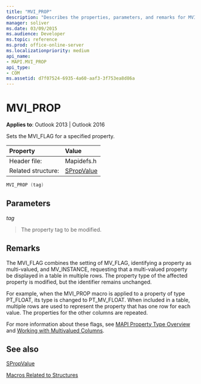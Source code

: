 ```yaml
---
title: "MVI_PROP"
description: "Describes the properties, parameters, and remarks for MVI_PROP, which sets the MVI_FLAG for a specified property."
manager: soliver
ms.date: 03/09/2015
ms.audience: Developer
ms.topic: reference
ms.prod: office-online-server
ms.localizationpriority: medium
api_name:
- MAPI.MVI_PROP
api_type:
- COM
ms.assetid: d7f07524-6935-4a60-aaf3-3f753ea8d86a
---
```


# MVI_PROP

  
  
**Applies to**: Outlook 2013 | Outlook 2016 
  
Sets the MVI_FLAG for a specified property. 
  
|Property |Value |
|:-----|:-----|
|Header file:  <br/> |Mapidefs.h  <br/> |
|Related structure:  <br/> |[SPropValue](spropvalue.md) <br/> |
   
```cpp
MVI_PROP (tag)
```

## Parameters

 _tag_
  
> The property tag to be modified.
    
## Remarks

The MVI_FLAG combines the setting of MV_FLAG, identifying a property as multi-valued, and MV_INSTANCE, requesting that a multi-valued property be displayed in a table in multiple rows. The property type of the affected property is modified, but the identifier remains unchanged. 
  
For example, when the MVI_PROP macro is applied to a property of type PT_FLOAT, its type is changed to PT_MV_FLOAT. When included in a table, multiple rows are used to represent the property that has one row for each value. The properties for the other columns are repeated. 
  
For more information about these flags, see [MAPI Property Type Overview](mapi-property-type-overview.md) and [Working with Multivalued Columns](working-with-multivalued-columns.md).
  
## See also



[SPropValue](spropvalue.md)


[Macros Related to Structures](macros-related-to-structures.md)

